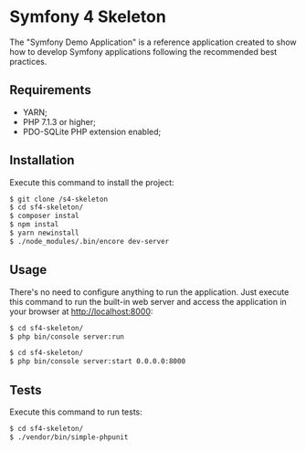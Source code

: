 Symfony 4 Skeleton
==================

The "Symfony Demo Application" is a reference application created to show how
to develop Symfony applications following the recommended best practices.

Requirements
------------

  * YARN;
  * PHP 7.1.3 or higher;
  * PDO-SQLite PHP extension enabled;

Installation
------------

Execute this command to install the project:

```bash
$ git clone /s4-skeleton
$ cd sf4-skeleton/
$ composer instal
$ npm instal
$ yarn newinstall
$ ./node_modules/.bin/encore dev-server
```

Usage
-----

There's no need to configure anything to run the application. Just execute this
command to run the built-in web server and access the application in your
browser at <http://localhost:8000>:

```bash
$ cd sf4-skeleton/
$ php bin/console server:run
```

```bash
$ cd sf4-skeleton/
$ php bin/console server:start 0.0.0.0:8000
```

Tests
-----

Execute this command to run tests:

```bash
$ cd sf4-skeleton/
$ ./vendor/bin/simple-phpunit
```
